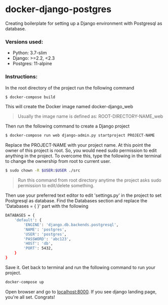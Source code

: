 # docker-django-postgres

Creating boilerplate for setting up a Django environment with Postgresql as database.

### Versions used:
- Python: 3.7-slim
- Django: >=2.2, <2.3
- Postgres: 11-alpine

### Instructions:

In the root directory of the project run the following command
```sh
$ docker-compose build
```
This will create the Docker image named docker-django_web
> Usually the image name is defined as: ROOT-DIRECTORY-NAME_web

Then run the following command to create a Django project
```sh
$ docker-compose run web django-admin.py startproject PROJECT-NAME
```
Replace the PROJECT-NAME with your project name.
At this point the owner of this project is root. So, you would need sudo permission to edit anything in the project.
To overcome this, type the following in the terminal to change the ownership from root to current user.
```sh
$ sudo chown -R $USER:$USER ./src
```
>Run this command from root directory anytime the project asks sudo permission to edit/delete something.

Then use your preferred text editor to edit 'settings.py' in the project to set Postgresql as database.
Find the Databases section and replace the 'Databases = { }' part with the following
```sh
DATABASES = {
    'default': {
        'ENGINE': 'django.db.backends.postgresql',
        'NAME': 'postgres',
        'USER': 'postgres',
        'PASSWORD': 'abc123',
        'HOST': 'db',
        'PORT': 5432,
    }
}
```
Save it. Get back to terminal and run the following command to run your project.
```sh
docker-compose up
```
Open browser and go to [localhost:8000](http://localhost:8000/).
If you see django landing page, you're all set. Congrats!
